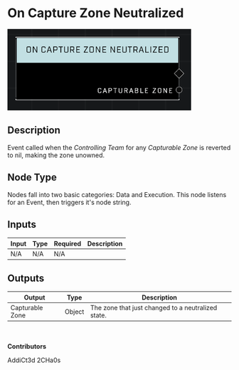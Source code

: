 # On Capture Zone Neutralized
![alt text](../../../.gitbook/assets/on-capture-zone-neutralized.png)
## Description
Event called when the *Controlling Team* for any *Capturable Zone* is reverted to nil, making the zone unowned.

## Node Type
Nodes fall into two basic categories: Data and Execution. This node listens for an Event, then triggers it's node string.

## Inputs
| Input | Type | Required | Description |
|------------------|------------------|----------|--------------------------------------------------------------|
| N/A | N/A | N/A | |

## Outputs
| Output | Type | Description |
|------------------|------------------|--------------------------------------------------------------|
| Capturable Zone | Object | The zone that just changed to a neutralized state.|

\
\
**Contributors**

AddiCt3d 2CHa0s